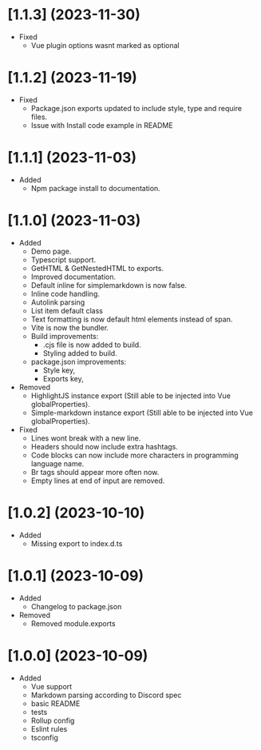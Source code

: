 # [1.1.3] (2023-11-30)
- Fixed
  - Vue plugin options wasnt marked as optional

# [1.1.2] (2023-11-19)
- Fixed
  - Package.json exports updated to include style, type and require files.
  - Issue with Install code example in README

# [1.1.1] (2023-11-03)
- Added
  - Npm package install to documentation.

# [1.1.0] (2023-11-03)

- Added
  - Demo page.
  - Typescript support.
  - GetHTML & GetNestedHTML to exports.
  - Improved documentation.
  - Default inline for simplemarkdown is now false.
  - Inline code handling.
  - Autolink parsing
  - List item default class
  - Text formatting is now default html elements instead of span.
  - Vite is now the bundler.
  - Build improvements:
    - .cjs file is now added to build.
    - Styling added to build.
  - package.json improvements:
    - Style key,
    - Exports key,
- Removed
  - HighlightJS instance export (Still able to be injected into Vue globalProperties).
  - Simple-markdown instance export (Still able to be injected into Vue globalProperties).
- Fixed
  - Lines wont break with a new line.
  - Headers should now include extra hashtags.
  - Code blocks can now include more characters in programming language name.
  - Br tags should appear more often now.
  - Empty lines at end of input are removed.

 # [1.0.2] (2023-10-10)

- Added
  - Missing export to index.d.ts

# [1.0.1] (2023-10-09)

- Added
  - Changelog to package.json
- Removed
  - Removed module.exports

# [1.0.0] (2023-10-09)
- Added
  - Vue support
  - Markdown parsing according to Discord spec
  - basic README
  - tests
  - Rollup config
  - Eslint rules
  - tsconfig